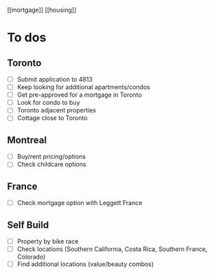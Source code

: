 [[mortgage]]
[[housing]]

# To dos
## Toronto
- [ ] Submit application to 4813
- [ ] Keep looking for additional apartments/condos
- [ ] Get pre-approved for a mortgage in Toronto
- [ ] Look for condo to buy
- [ ] Toronto adjacent properties
- [ ] Cottage close to Toronto

## Montreal
- [ ] Buy/rent pricing/options
- [ ] Check childcare options

## France
- [ ] Check mortgage option with Leggett France

## Self Build
- [ ] Property by bike race
- [ ] Check locations (Southern California, Costa Rica, Southern France, Colorado)
- [ ] Find additional locations (value/beauty combos)